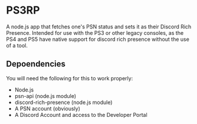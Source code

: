 # PS3RP
A node.js app that fetches one's PSN status and sets it as their Discord Rich Presence. Intended for use with the PS3 or other legacy consoles, as the PS4 and PS5 have native support for discord rich presence without the use of a tool.

## Depoendencies
You will need the following for this to work properly:
- Node.js
- psn-api (node.js module)
- discord-rich-presence (node.js module)
- A PSN account (obviously)
- A Discord Account and access to the Developer Portal
